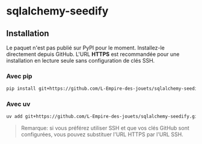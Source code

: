 # sqlalchemy-seedify

## Installation

Le paquet n'est pas publié sur PyPI pour le moment. Installez-le directement depuis GitHub. L'URL **HTTPS** est recommandée pour une installation en lecture seule sans configuration de clés SSH.

### Avec pip

```bash
pip install git+https://github.com/L-Empire-des-jouets/sqlalchemy-seedify.git
```

### Avec uv

```bash
uv add git+https://github.com/L-Empire-des-jouets/sqlalchemy-seedify.git
```

> Remarque: si vous préférez utiliser SSH et que vos clés GitHub sont configurées, vous pouvez substituer l'URL HTTPS par l'URL SSH.